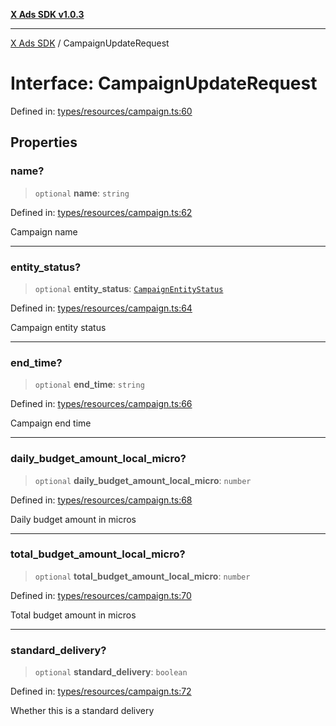 [**X Ads SDK v1.0.3**](../README.md)

***

[X Ads SDK](../globals.md) / CampaignUpdateRequest

# Interface: CampaignUpdateRequest

Defined in: [types/resources/campaign.ts:60](https://github.com/kage1020/x-ads-sdk/blob/main/src/types/resources/campaign.ts#L60)

## Properties

### name?

> `optional` **name**: `string`

Defined in: [types/resources/campaign.ts:62](https://github.com/kage1020/x-ads-sdk/blob/main/src/types/resources/campaign.ts#L62)

Campaign name

***

### entity\_status?

> `optional` **entity\_status**: [`CampaignEntityStatus`](../enumerations/CampaignEntityStatus.md)

Defined in: [types/resources/campaign.ts:64](https://github.com/kage1020/x-ads-sdk/blob/main/src/types/resources/campaign.ts#L64)

Campaign entity status

***

### end\_time?

> `optional` **end\_time**: `string`

Defined in: [types/resources/campaign.ts:66](https://github.com/kage1020/x-ads-sdk/blob/main/src/types/resources/campaign.ts#L66)

Campaign end time

***

### daily\_budget\_amount\_local\_micro?

> `optional` **daily\_budget\_amount\_local\_micro**: `number`

Defined in: [types/resources/campaign.ts:68](https://github.com/kage1020/x-ads-sdk/blob/main/src/types/resources/campaign.ts#L68)

Daily budget amount in micros

***

### total\_budget\_amount\_local\_micro?

> `optional` **total\_budget\_amount\_local\_micro**: `number`

Defined in: [types/resources/campaign.ts:70](https://github.com/kage1020/x-ads-sdk/blob/main/src/types/resources/campaign.ts#L70)

Total budget amount in micros

***

### standard\_delivery?

> `optional` **standard\_delivery**: `boolean`

Defined in: [types/resources/campaign.ts:72](https://github.com/kage1020/x-ads-sdk/blob/main/src/types/resources/campaign.ts#L72)

Whether this is a standard delivery
